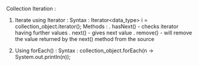 Collection Iteration :

 1) Iterate using Iterator :
    Syntax :
      Iterator<data_type> i = collection_object.iterator();
    Methods :
      . hasNext() - checks iterator having further values 
      . next() - gives next value
      . remove() - will remove the value returned by the next() method from the source

3) Using forEach() :
   Syntax :
     collection_object.forEach(n -> System.out.println(n));
   

